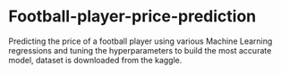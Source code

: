 # Football-player-price-prediction
Predicting the price of a football player using various Machine Learning regressions and tuning the hyperparameters to build the most accurate model, dataset is downloaded from the kaggle.
